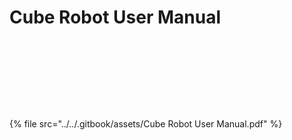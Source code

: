 # Cube Robot User Manual

<div align="center" data-full-width="false"><figure><img src="../../.gitbook/assets/Cube Robot User Manual - DHL_page-0001.jpg" alt=""><figcaption></figcaption></figure></div>

<figure><img src="../../.gitbook/assets/Cube Robot User Manual - DHL_page-0002.jpg" alt=""><figcaption></figcaption></figure>

<figure><img src="../../.gitbook/assets/Cube Robot User Manual - DHL_page-0003.jpg" alt=""><figcaption></figcaption></figure>

<figure><img src="../../.gitbook/assets/Cube Robot User Manual - DHL_page-0004.jpg" alt=""><figcaption></figcaption></figure>

<figure><img src="../../.gitbook/assets/Cube Robot User Manual - DHL_page-0005.jpg" alt=""><figcaption></figcaption></figure>

<figure><img src="../../.gitbook/assets/Cube Robot User Manual - DHL_page-0006.jpg" alt=""><figcaption></figcaption></figure>

<figure><img src="../../.gitbook/assets/Cube Robot User Manual - DHL_page-0007.jpg" alt=""><figcaption></figcaption></figure>

<figure><img src="../../.gitbook/assets/Cube Robot User Manual - DHL_page-0008.jpg" alt=""><figcaption></figcaption></figure>

<figure><img src="../../.gitbook/assets/Cube Robot User Manual - DHL_page-0009.jpg" alt=""><figcaption></figcaption></figure>

{% file src="../../.gitbook/assets/Cube Robot User Manual.pdf" %}

